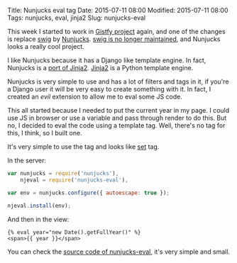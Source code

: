 Title: Nunjucks eval tag
Date: 2015-07-11 08:00
Modified: 2015-07-11 08:00
Tags: nunjucks, eval, jinja2
Slug: nunjucks-eval

This week I started to work in [Gistfy project](https://github.com/alexandrevicenzi/gistfy) again, and one of the changes is replace [swig](https://github.com/paularmstrong/swig) by [Nunjucks](http://mozilla.github.io/nunjucks/). [swig is no longer maintained](https://github.com/paularmstrong/swig/issues/628), and Nunjucks looks a really cool project.

I like Nunjucks because it has a Django like template engine. In fact, Nunjucks is a [port of Jinja2](http://mozilla.github.io/nunjucks/templating.html#templating). [Jinja2](http://jinja.pocoo.org/docs/dev/) is a Python template engine.

Nunjucks is very simple to use and has a lot of filters and tags in it, if you're a Django user it will be very easy to create something with it. In fact, I created an *evil* extension to allow me to eval some JS code.

This all started because I needed to put the current year in my page. I could use JS in browser or use a variable and pass through render to do this. But no, I decided to eval the code using a template tag. Well, there's no tag for this, I think, so I built one.

It's very simple to use the tag and looks like [set](http://mozilla.github.io/nunjucks/templating.html#set) tag.

In the server:

```js
var nunjucks = require('nunjucks'),
    njeval = require('nunjucks-eval'),

var env = nunjucks.configure({ autoescape: true });

njeval.install(env);
```
And then in the view:

```
{% eval year="new Date().getFullYear()" %}
<span>{{ year }}</span>
```

You can check the [source code of nunjucks-eval](https://github.com/alexandrevicenzi/nunjucks-eval), it's very simple and small.
